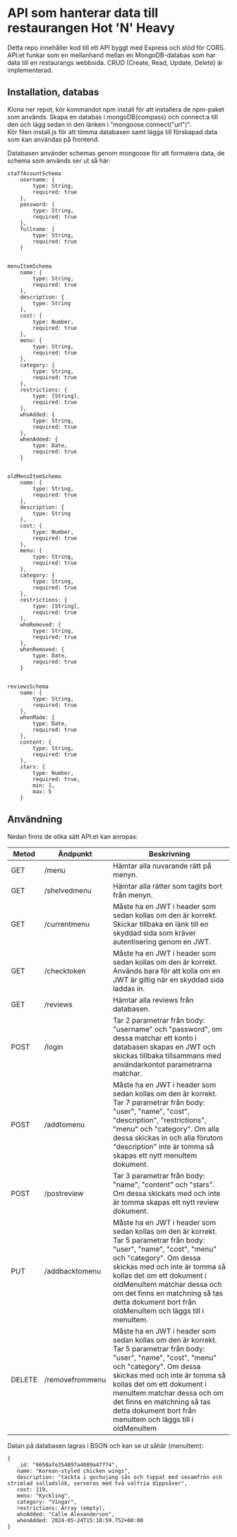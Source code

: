 # API som hanterar data till restaurangen Hot 'N' Heavy
Detta repo innehåller kod till ett API byggt med Express och stöd för CORS. API:et funkar som en mellanhand mellan en MongoDB-databas som har data till en restaurangs webbsida.
CRUD (Create, Read, Update, Delete) är implementerad.

## Installation, databas
Klona ner repot, kör kommandot npm install för att installera de npm-paket som används. 
Skapa en databas i mongoDB(compass) och connect:a till den och lägg sedan in den länken i "mongoose.connect("url")". <br/>
Kör filen install.js för att tömma databasen samt lägga till förskapad data som kan användas på frontend. 

Databasen använder schemas genom mongoose för att formatera data, de schema som används ser ut så här:
```
staffAcountSchema
    username: {
        type: String,
        required: true
    },
    password: {
        type: String,
        required: true
    },
    fullname: {
        type: String,
        required: true
    }


menuItemSchema
    name: {
        type: String,
        required: true
    },
    description: {
        type: String
    },
    cost: {
        type: Number,
        required: true
    },
    menu: {
        type: String,
        required: true
    },
    category: {
        type: String,
        required: true
    },
    restrictions: {
        type: [String],
        required: true
    },
    whoAdded: {
        type: String,
        required: true
    },
    whenAdded: {
        type: Date,
        required: true
    }


oldMenuItemSchema
    name: {
        type: String,
        required: true
    },
    description: {
        type: String
    },
    cost: {
        type: Number,
        required: true
    },
    menu: {
        type: String,
        required: true
    },
    category: {
        type: String,
        required: true
    },
    restrictions: {
        type: [String],
        required: true
    },
    whoRemoved: {
        type: String,
        required: true
    },
    whenRemoved: {
        type: Date,
        required: true
    }


reviewsSchema 
    name: {
        type: String,
        required: true
    },
    whenMade: {
        type: Date,
        required: true
    },
    content: {
        type: String,
        required: true
    },
    stars: {
        type: Number,
        required: true,
        min: 1,
        max: 5
    }

```
## Användning
Nedan finns de olika sätt API:et kan anropas:

|Metod  |Ändpunkt     |Beskrivning                                                                           |
|-------|-------------|--------------------------------------------------------------------------------------|
|GET    |/menu        |Hämtar alla nuvarande rätt på menyn.                                         |
|GET    |/shelvedmenu      |Hämtar alla rätter som tagits bort från menyn.                                            |
|GET    |/currentmenu | Måste ha en JWT i header som sedan kollas om den är korrekt. Skickar tillbaka en länk till en skyddad sida som kräver autentisering genom en JWT.                                          |
|GET    |/checktoken | Måste ha en JWT i header som sedan kollas om den är korrekt. Används bara för att kolla om en JWT är giltig när en skyddad sida laddas in.                                     |
|GET   |/reviews | Hämtar alla reviews från databasen.                          |
|POST |/login | Tar 2 parametrar från body: "username" och "password", om dessa matchar ett konto i databasen skapas en JWT och skickas tillbaka tillsammans med användarkontot parametrarna matchar.                                                      |
|POST |/addtomenu | Måste ha en JWT i header som sedan kollas om den är korrekt. Tar 7 parametrar från body: "user", "name", "cost", "description", "restrictions", "menu" och "category". Om alla dessa skickas in och alla förutom "description" inte är tomma så skapas ett nytt menuItem dokument.                                                    |
|POST |/postreview | Tar 3 parametrar från body: "name", "content" och "stars". Om dessa skickats med och inte är tomma skapas ett nytt review dokument.                                                     |
|PUT |/addbacktomenu | Måste ha en JWT i header som sedan kollas om den är korrekt. Tar 5 parametrar från body: "user", "name", "cost", "menu" och "category". Om dessa skickas med och inte är tomma så kollas det om ett dokument i oldMenuItem matchar dessa och om det finns en matchning så tas detta dokument bort från oldMenuItem och läggs till i menuItem.                                                    |
|DELETE |/removefrommenu | Måste ha en JWT i header som sedan kollas om den är korrekt. Tar 5 parametrar från body: "user", "name", "cost", "menu" och "category". Om dessa skickas med och inte är tomma så kollas det om ett dokument i menuItem matchar dessa och om det finns en matchning så tas detta dokument bort från menuItem och läggs till i oldMenuItem                                                       |

Datan på databasen lagras i BSON och kan se ut såhär (menuItem):
```
{
   _id: "6650afe354897a4089a47774",
   name: "Korean-styled chicken wings",
   description: "täckta i gochujang sås och toppat med sesamfrön och strimlad salladslök, serveras med två valfria dippsåser",
   cost: 119,
   menu: "Kyckling",
   category: "Vingar",
   restrictions: Array (empty),
   whoAdded: "Calle Alexanderson",
   whenAdded: 2024-05-24T15:18:59.752+00:00
}
